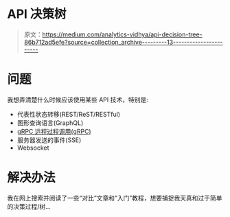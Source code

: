 # API 决策树

> 原文：<https://medium.com/analytics-vidhya/api-decision-tree-86b712ad5efe?source=collection_archive---------13----------------------->

# 问题

我想弄清楚什么时候应该使用某些 API 技术，特别是:

*   代表性状态转移(REST/ReST/RESTful)
*   图形查询语言(GraphQL)
*   [gRPC 远程过程调用(gRPC)](https://medium.com/m/callback/email?token=a696a50be8a2&operation=login&state=medium)
*   服务器发送的事件(SSE)
*   Websocket

# 解决办法

我在网上搜索并阅读了一些“对比”文章和“入门”教程，想要捕捉我天真和过于简单的决策过程/树…